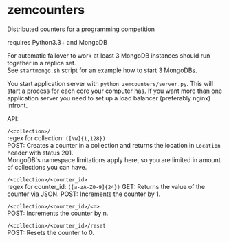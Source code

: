zemcounters
===========

Distributed counters for a programming competition

requires Python3.3+ and MongoDB

For automatic failover to work at least 3 MongoDB instances should run together in a replica set.  
See `startmongo.sh` script for an example how to start 3 MongoDBs.

You start application server with `python zemcounters/server.py`. This will start a process for each core your computer has.
If you want more than one application server you need to set up a load balancer (preferably nginx) infront.

API:

`/<collection>/`  
regex for collection: `([\w]{1,128})`  
POST: Creates a counter in a collection and returns the location in `Location` header with status 201.  
MongoDB's namespace limitations apply here, so you are limited in amount of collections you can have.

`/<collection>/<counter_id>`  
regex for counter_id: `([a-zA-Z0-9]{24})`
GET: Returns the value of the counter via JSON.
POST: Increments the counter by 1.

`/<collection>/<counter_id>/<n>`  
POST: Increments the counter by n.

`/<collection>/<counter_id>/reset`  
POST: Resets the counter to 0.



